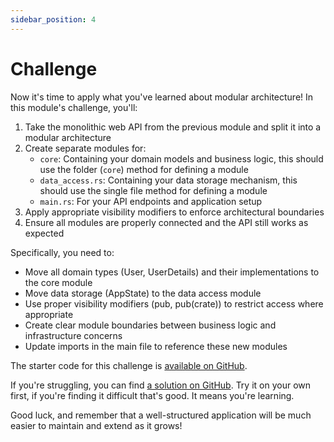 ```yaml
---
sidebar_position: 4
---
```


# Challenge

Now it's time to apply what you've learned about modular architecture! In this module's challenge, you'll:

1. Take the monolithic web API from the previous module and split it into a modular architecture
2. Create separate modules for:
   - `core`: Containing your domain models and business logic, this should use the folder (`core`) method for defining a module
   - `data_access.rs`: Containing your data storage mechanism, this should use the single file method for defining a module
   - `main.rs`: For your API endpoints and application setup
3. Apply appropriate visibility modifiers to enforce architectural boundaries
4. Ensure all modules are properly connected and the API still works as expected

Specifically, you need to:
- Move all domain types (User, UserDetails) and their implementations to the core module
- Move data storage (AppState) to the data access module
- Use proper visibility modifiers (pub, pub(crate)) to restrict access where appropriate
- Create clear module boundaries between business logic and infrastructure concerns
- Update imports in the main file to reference these new modules

The starter code for this challenge is [available on GitHub](https://github.com/jeastham1993/rust-for-dotnet-devs-workshop/tree/main/src/examples/module6/rust_app).

If you're struggling, you can find [a solution on GitHub](https://github.com/jeastham1993/rust-for-dotnet-devs-workshop/tree/main/src/solutions/module6/rust_app). Try it on your own first, if you're finding it difficult that's good. It means you're learning.

Good luck, and remember that a well-structured application will be much easier to maintain and extend as it grows!